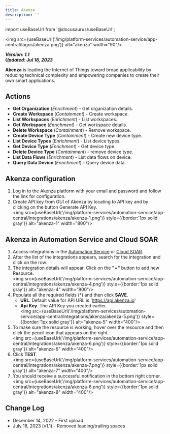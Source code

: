 ```yaml
---
title: Akenza
description: ''
---
```

import useBaseUrl from '@docusaurus/useBaseUrl';

<img src={useBaseUrl('/img/platform-services/automation-service/app-central/logos/akenza.png')} alt="akenza" width="90"/>

***Version: 1.1  
Updated: Jul 18, 2023***

**Akenza** is leading the Internet of Things toward broad applicability by reducing technical complexity and empowering companies to create their own smart applications.

## Actions

* **Get Organization** (*Enrichment*) - Get organization details.
* **Create Workspace** (*Containment*) - Create workspace.
* **List Workspaces** (*Enrichment*) - List workspaces.
* **Get Workspace** (*Enrichment*) - Get workspace details.
* **Delete Workspace** (*Containment*) - Remove workspace.
* **Create Device Type** (*Containment*) - Create new device type.
* **List Device Types** (*Enrichment*) - List device types.
* **Get Device Type** (*Enrichment*) - Get device type.
* **Delete Device Type** (*Containment*) - remove device type.
* **List Data Flows** (*Enrichment*) - List data flows on device.
* **Query Data Device** (*Enrichment*) - Query device data.

## Akenza configuration

1. Log in to the Akenza platform with your email and password and follow the link for configuration.
1. Create API key from GUI of Akenza by locating to API key and by clicking on the button Generate API Key.<br/><img src={useBaseUrl('/img/platform-services/automation-service/app-central/integrations/akenza/akenza-1.png')} style={{border:'1px solid gray'}} alt="akenza-1" width="800"/>

## Akenza in Automation Service and Cloud SOAR

1. Access integrations in the [Automation Service](/docs/platform-services/automation-service/automation-service-integrations/#view-integrations) or [Cloud SOAR](/docs/cloud-soar/automation).
1. After the list of the integrations appears, search for the integration and click on the row.
1. The integration details will appear. Click on the **"+"** button to add new Resource. <br/><img src={useBaseUrl('/img/platform-services/automation-service/app-central/integrations/akenza/akenza-4.png')} style={{border:'1px solid gray'}} alt="akenza-4" width="800"/>
1. Populate all the required fields (\*) and then click **SAVE**.
   * **URL**. Default value for API URL is 'https://api.akenza.io'
   * **Api Key**. The API Key you created earlier.<br/><img src={useBaseUrl('/img/platform-services/automation-service/app-central/integrations/akenza/akenza-5.png')} style={{border:'1px solid gray'}} alt="akenza-5" width="400"/>
1. To make sure the resource is working, hover over the resource and then click the pencil icon that appears on the right.<br/><img src={useBaseUrl('/img/platform-services/automation-service/app-central/integrations/akenza/akenza-6.png')} style={{border:'1px solid gray'}} alt="akenza-6" width="400"/>
1. Click **TEST**.<br/><img src={useBaseUrl('/img/platform-services/automation-service/app-central/integrations/akenza/akenza-7.png')} style={{border:'1px solid gray'}} alt="akenza-7" width="400"/>
1. You should receive a successful notification in the bottom right corner.<br/><img src={useBaseUrl('/img/platform-services/automation-service/app-central/integrations/akenza/akenza-8.png')} style={{border:'1px solid gray'}} alt="akenza-8" width="400"/>

## Change Log

* December 14, 2022 - First upload
* July 18, 2023 (v1.1) - Removed leading/trailing spaces
